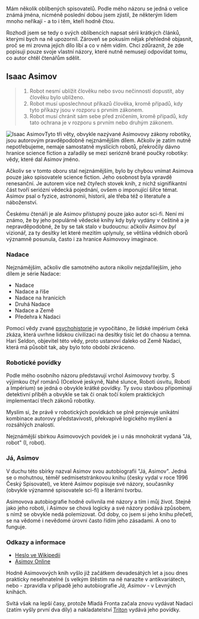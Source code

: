 <!-- dcterms:identifier = riderweblog#162 -->
<!-- dcterms:title = Isaac Asimov -->
<!-- dcterms:abstract = Další z volné série článků: Můj osobní názor na dílo Isaaca Asimova -->
<!-- np9:categoryId = 1 -->
<!-- x4w:category = Koně -->
<!-- np9:authorId = 1 -->
<!-- np9:authorEmail = michal.valasek@altairis.cz -->
<!-- dcterms:creator = Michal Altair Valášek -->
<!-- np9:serialId = 1 -->
<!-- x4w:serial = Řekni mi, co čteš -->
<!-- dcterms:created = 2004-07-30T02:34:32.153+02:00 -->
<!-- dcterms:date = 2004-07-30T02:34:32.153+02:00 -->

Mám několik oblíbených spisovatelů. Podle mého názoru se jedná o velice známá jména, nicméně poslední dobou jsem zjistil, že některým lidem mnoho neříkají - a to i těm, kteří hodně čtou.

Rozhodl jsem se tedy o svých oblíbencích napsat sérii krátkých článků, kterými bych na ně upozornil. Zároveň se pokusím nějak přehledně objasnit, proč se mi zrovna jejich dílo líbí a co v něm vidím. Chci zdůraznit, že zde popisuji pouze svoje vlastní názory, které nutně nemusejí odpovídat tomu, co autor chtěl čtenářům sdělit.

## Isaac Asimov

> 1.  Robot nesmí ublížit člověku nebo svou nečinností dopustit, aby člověku bylo ublíženo.
> 2.  Robot musí uposlechnout příkazů člověka, kromě případů, kdy tyto příkazy jsou v rozporu s prvním zákonem.
> 3.  Robot musí chránit sám sebe před zničením, kromě případů, kdy tato ochrana je v rozporu s prvním nebo druhým zákonem.

 ![Isaac Asimov](https://www.cdn.altairis.cz/Blog/asimov.jpg)Tyto tři věty, obvykle nazývané Asimovovy zákony robotiky, jsou autorovým pravděpodobně nejznámějším dílem. Ačkoliv je zatím nutně nepotřebujeme, nemaje samostatně myslících robotů, překročily dávno hranice science fiction a zařadily se mezi seriózně brané poučky robotiky: vědy, které dal Asimov jméno.

Ačkoliv se v tomto oboru stal nejznámějším, bylo by chybou vnímat Asimova pouze jako spisovatele science fiction. Jeho osobnost byla vpravdě renesanční. Je autorem více než čtyřech stovek knih, z nichž signifikantní část tvoří seriózní vědecká pojednání, ovšem o imponující šířce témat. Asimov psal o fyzice, astronomii, historii, ale třeba též o literatuře a náboženství.

Českému čtenáři je ale Asimov přístupný pouze jako autor sci-fi. Není mi známo, že by jeho populárně vědecké knihy kdy byly vydány v češtině a je nepravděpodobné, že by se tak stalo v budoucnu: ačkoliv Asimov *byl* vizionář, za ty desítky let které mezitím uplynuly, se většina vědních oborů významně posunula, často i za hranice Asimovovy imaginace.

### Nadace

Nejznámějším, ačkoliv dle samotného autora nikoliv nejzdařilejším, jeho dílem je série Nadace:

*   Nadace 
*   Nadace a říše 
*   Nadace na hranicích 
*   Druhá Nadace 
*   Nadace a Země 
*   Předehra k Nadaci

Pomocí vědy zvané [psychohistorie](/entry/article-20030410.aspx) je vypočítáno, že lidské impérium čeká zkáza, která uvrhne lidskou civilizaci na desítky tisíc let do chaosu a temna. Hari Seldon, objevitel této vědy, proto ustanoví daleko od Země Nadaci, která má působit tak, aby bylo toto období zkráceno.

### Robotické povídky

Podle mého osobního názoru představují vrchol Asimovovy tvorby. S výjimkou čtyř románů (Ocelové jeskyně, Nahé slunce, Roboti úsvitu, Roboti a Impérium) se jedná o obvykle krátké povídky. Ty svou stavbou připomínají detektivní příběh a obvykle se tak či onak točí kolem praktických implementací třech zákonů robotiky.

Myslím si, že právě v robotických povídkách se plně projevuje unikátní kombinace autorovy představivosti, překvapivě logického myšlení a rozsáhlých znalostí.

Nejznámější sbírkou Asimovových povídek je i u nás mnohokrát vydaná "Já, robot" (I, robot).

### Já, Asimov

V duchu této sbírky nazval Asimov svou autobiografii "Já, Asimov". Jedná se o mohutnou, téměř sedmisetstránkovou knihu (česky vydal v roce 1996 Český Spisovatel), ve které Asimov popisuje své názory, současníky (obvykle významné spisovatele sci-fi) a literární tvorbu.

Asimovova autobiografie hodně ovlivnila mé názory a tím i můj život. Stejně jako jeho roboti, i Asimov se chová logicky a své názory podává způsobem, s nímž se obvykle nedá polemizovat. Od doby, co jsem si jeho knihu přečetl, se na vědomé i nevědomé úrovni často řídím jeho zásadami. A ono to funguje.

### Odkazy a informace

*   [Heslo ve Wikipedii](http://en.wikipedia.org/wiki/Isaac_Asimov) 
*   [Asimov Online](http://www.asimovonline.com/) 

Hodně Asimovových knih vyšlo již začátkem devadesátých let a jsou dnes prakticky nesehnatelné (s velkým štěstím na ně narazíte v antikvariátech, nebo - zpravidla v případě jeho autobiografie *Já, Asimov* - v Levných knihách.

Svítá však na lepší časy, protože Mladá Fronta začala znovu vydávat Nadaci (zatím vyšly první dva díly) a nakladatelství [Triton](http://www.triton-books.cz/_trifid/list_books.asp?autor_id=4) vydává jeho povídky.